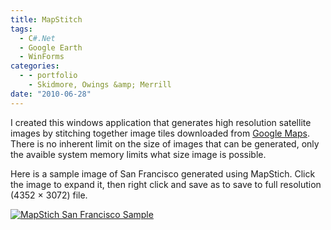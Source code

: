 ```yaml
---
title: MapStitch
tags:
  - C#.Net
  - Google Earth
  - WinForms
categories:
  - - portfolio
    - Skidmore, Owings &amp; Merrill
date: "2010-06-28"
---
```


I created this windows application that generates high resolution satellite images by stitching together image tiles downloaded from [Google Maps](http://maps.google.com). There is no inherent limit on the size of images that can be generated, only the avaible system memory limits what size image is possible.

<!-- more -->

Here is a sample image of San Francisco generated using MapStich. Click the image to expand it, then right click and save as to save to full resolution (4352 × 3072) file.

[![](http://www.ericanastas.com/wp-content/uploads/2010/06/sf-17z-636x448.jpg "MapStich San Francisco Sample")](sf-17z.jpg)
